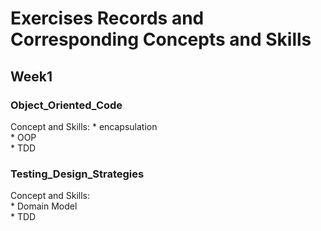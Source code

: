 # Exercises Records and Corresponding Concepts and Skills

## Week1

### Object_Oriented_Code
  Concept and Skills:
    * encapsulation  
    * OOP  
    * TDD  

### Testing_Design_Strategies
  Concept and Skills:  
    * Domain Model      
    * TDD  
